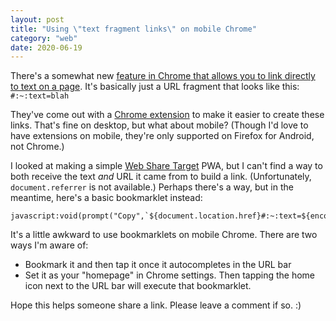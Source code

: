 ```yaml
---
layout: post
title: "Using \"text fragment links\" on mobile Chrome"
category: "web"
date: 2020-06-19
---
```


There's a somewhat new [feature in Chrome that allows you to link directly to text on a page](https://arstechnica.com/gadgets/2020/06/google-pushes-text-fragment-links-with-new-chrome-extension/).  It's basically just a URL fragment that looks like this: `#:~:text=blah`

They've come out with a [Chrome extension](https://chrome.google.com/webstore/detail/link-to-text-fragment/pbcodcjpfjdpcineamnnmbkkmkdpajjg/related) to make it easier to create these links.  That's fine on desktop, but what about mobile?  (Though I'd love to have extensions on mobile, they're only supported on Firefox for Android, not Chrome.)

I looked at making a simple [Web Share Target](https://web.dev/web-share-target/) PWA, but I can't find a way to both receive the text _and_ URL it came from to build a link.  (Unfortunately, `document.referrer` is not available.)  Perhaps there's a way, but in the meantime, here's a basic bookmarklet instead:

```
javascript:void(prompt("Copy",`${document.location.href}#:~:text=${encodeURIComponent(getSelection().toString())}`))
```

It's a little awkward to use bookmarklets on mobile Chrome.  There are two ways I'm aware of:

- Bookmark it and then tap it once it autocompletes in the URL bar
- Set it as your "homepage" in Chrome settings.  Then tapping the home icon next to the URL bar will execute that bookmarklet.

Hope this helps someone share a link.  Please leave a comment if so.  :)
